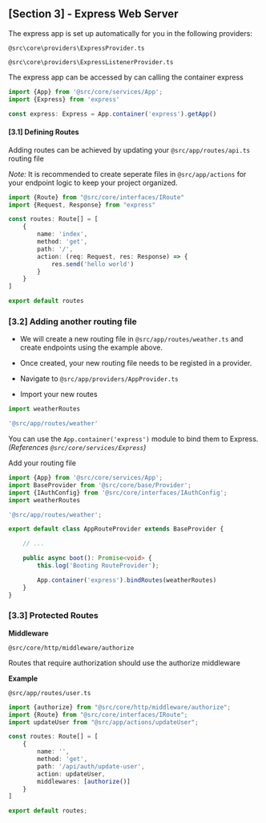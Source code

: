 ## [Section 3] - Express Web Server

The express app is set up automatically for you in the following providers:

`@src\core\providers\ExpressProvider.ts`

`@src\core\providers\ExpressListenerProvider.ts`

The express app can be accessed by can calling the container express

```ts
import {App} from '@src/core/services/App';
import {Express} from 'express'

const express: Express = App.container('express').getApp()
```

#### [3.1] Defining Routes

Adding routes can be achieved by updating your `@src/app/routes/api.ts` routing file

*Note:* It is recommended to create seperate files in `@src/app/actions` for your endpoint logic to keep
your project organized.

```ts
import {Route} from "@src/core/interfaces/IRoute"
import {Request, Response} from "express"

const routes: Route[] = [
    {
        name: 'index',
        method: 'get',
        path: '/',
        action: (req: Request, res: Response) => {
            res.send('hello world')
        }
    }
]

export default routes
```

### [3.2] Adding another routing file

- We will create a new routing file in `@src/app/routes/weather.ts` and create endpoints using the example above.

- Once created, your new routing file needs to be registed in a provider.

- Navigate to `@src/app/providers/AppProvider.ts`

- Import your new routes

```ts
import weatherRoutes

'@src/app/routes/weather'
```

You can use the `App.container('express')` module to bind them to Express. *(References `@src/core/services/Express`)*

Add your routing file

```ts
import {App} from '@src/core/services/App';
import BaseProvider from '@src/core/base/Provider';
import {IAuthConfig} from '@src/core/interfaces/IAuthConfig';
import weatherRoutes

'@src/app/routes/weather';

export default class AppRouteProvider extends BaseProvider {

    // ...

    public async boot(): Promise<void> {
        this.log('Booting RouteProvider');

        App.container('express').bindRoutes(weatherRoutes)
    }
}


```

### [3.3] Protected Routes

**Middleware**

`@src/core/http/middleware/authorize`

Routes that require authorization should use the authorize middleware

**Example**

`@src/app/routes/user.ts`

```ts
import {authorize} from "@src/core/http/middleware/authorize";
import {Route} from "@src/core/interfaces/IRoute";
import updateUser from "@src/app/actions/updateUser";

const routes: Route[] = [
    {
        name: '',
        method: 'get',
        path: '/api/auth/update-user',
        action: updateUser,
        middlewares: [authorize()]
    }
]

export default routes;

```